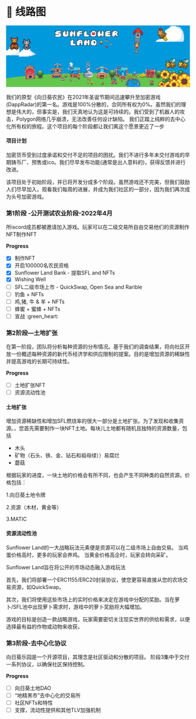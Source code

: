 # 🚀 线路图

![](.gitbook/assets/image.png)

我们的原型《向日葵农民》在2021年圣诞节期间迅速攀升至加密游戏(DappRadar)的第一名。游戏是100%分散的，合同所有权为0%。虽然我们的理想是伟大的，但事实是，我们天真地认为这是可持续的。我们受到了机器人的攻击，Polygon网络几乎崩溃，无法改善任何设计缺陷。 我们正踏上纯粹的去中心化所有权的旅程。这个项目的每个阶段都让我们离这个愿景更近了一步

#### **项目计划**

加密货币受到过度承诺和交付不足的项目的困扰。我们不进行多年未交付游戏的早期铸币厂、预售或ico。我们尽早发布功能(通常是出人意料的)，获得反馈并进行改进。

该项目处于初始阶段，并已将开发分成多个阶段。虽然游戏还不完美，但我们鼓励人们尽早加入，观看我们每周的进展，并成为我们社区的一部分，因为我们再次成为头号加密游戏。

### 第1阶段 -公开测试农业阶段-2022年4月

所iscord成员都被邀请加入游戏。玩家可以在二级交易所自由交易他们的资源制作NFT制作NFT

**Progress**

* [x] 制作NFT
* [x] 开启100000名农民资格
* [x] Sunflower Land Bank - 提取SFL and NFTs
* [x] Wishing Well
* [ ] SFL二级市场上市 - QuickSwap, Open Sea and Rarible
* [ ] 钓鱼 + NFTs
* [ ] 鸡,猪, 牛 & 羊 + NFTs
* [ ] 蜂蜜 + 蜜蜂 + NFTs
* [ ] 宣战 :green\_heart:

### 第2阶段—土地扩张

&#x20;在第一阶段，团队将分析每种资源的分布情况。基于我们的调查结果，将向社区开放一份概述每种资源的新代币经济学和供应限制的提案。目的是增加资源的稀缺性并提高游戏的长期可持续性。

**Progress**

* [ ] 土地扩张NFT
* [ ] 资源流动性池

#### 土地扩张

增加资源稀缺性和增加SFL燃烧率的很大一部分是土地扩张。为了发现和收集资源。，您首先需要制作一块NFT土地。每块儿土地都有随机且独特的资源数量，包括

* 木头
* 矿物（石头、铁、金、钻石和祖母绿））易腐烂
* 蘑菇

根据玩家的进度，一块土地的价格会有所不同，也会产生不同种类的自然资源。价格包括：

1.向日葵土地令牌

2.资源（木材，黄金等）

3.MATIC

#### 资源流动性池

Sunflower Land的一大战略玩法元素便是资源可以在二级市场上自由交易。 当鸡蛋价格高时，更多的玩家会养鸡。 当黄金价格高企时，玩家会转向采矿。

Sunflower Land旨在将公开的市场动态融入游戏玩法

首先，我们将部署一个ERC1155/ERC20封装协议，使您更容易直接从您的农场交易资源，如QuickSwap。

其次，我们将使用这些市场上的实时价格来决定在游戏中分配的奖励。当在萝卜/SFL池中出现萝卜需求时，游戏中的萝卜奖励将大幅增加。

游戏的目标是创造一款战略游戏，玩家需要密切关注现实世界的供给和需求，以便选择最有益的作物或动物来收获。

### 第3阶段-去中心化协议

向日葵乐园是一个开源项目，其理念是社区驱动和分散的项目。 阶段3集中于交付一系列协议，以确保社区保持控制。

**Progress**

* [ ] 向日葵土地DAO
* [ ] “地精黑市”去中心化的交易所
* [ ] 社区NFTs和特性
* [ ] 支撑，流动性提供和其他TLV加强机制

